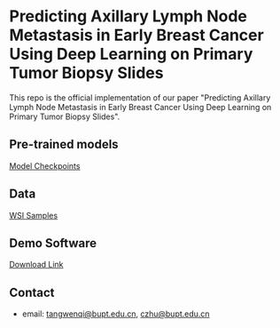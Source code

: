 # Predicting Axillary Lymph Node Metastasis in Early Breast Cancer Using Deep Learning on Primary Tumor Biopsy Slides

This repo is the official implementation of our paper "Predicting Axillary Lymph Node Metastasis in Early Breast Cancer Using Deep Learning on Primary Tumor Biopsy Slides".

## Pre-trained models

[Model Checkpoints](https://drive.google.com/drive/folders/1W7kBL_kdzFuPS5jvI-liHCIe6YVl505z?usp=sharing)

## Data

[WSI Samples](https://github.com/bupt-ai-cz/BALNMP/tree/main/WSI%20Samples)

## Demo Software

[Download Link](https://drive.google.com/drive/folders/1ItKCldu8vbHhbZvhXic-11Ei-NVGBZU2?usp=sharing)

## Contact

- email: tangwenqi@bupt.edu.cn, czhu@bupt.edu.cn
